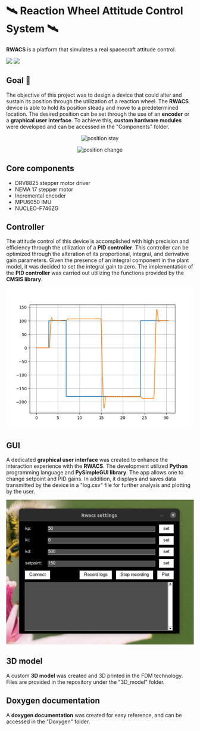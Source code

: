 # :artificial_satellite: Reaction Wheel Attitude Control System :artificial_satellite:


**RWACS** is a platform that simulates a real spacecraft attitude control.

<img src="https://img.shields.io/badge/c-%2300599C.svg?style=for-the-badge&logo=c%2B%2B&logoColor=white">
<img src="https://img.shields.io/badge/Python-3776AB?style=for-the-badge&logo=python&logoColor=white"> 


## Goal :dart:
The objective of this project was to design a device that could alter and sustain its position through the utilization of a reaction wheel. The **RWACS** device is able to hold its position steady and move to a predetermined location. The desired position can be set through the use of an **encoder** or a **graphical user interface**. To achieve this, **custom hardware modules** were developed and can be accessed in the "Components" folder.
<p align="center">
  <img src="/README_FILES/POSITION_STAY.gif" alt="position stay"/>
</p>

<p align="center">
  <img src="/README_FILES/POSITION_CHANGE.gif" alt="position change"/>
</p>

## Core components 
* DRV8825 stepper motor driver
* NEMA 17 stepper motor
* Incremental encoder
* MPU6050 IMU
* NUCLEO-F746ZG
## Controller
The attitude control of this device is accomplished with high precision and efficiency through the utilization of a **PID controller**. This controller can be optimized through the alteration of its proportional, integral, and derivative gain parameters. Given the presence of an integral component in the plant model, it was decided to set the integral gain to zero. The implementation of the **PID controller** was carried out utilizing the functions provided by the **CMSIS library**.

<p align="center">
  <img src="/README_FILES/RWACS.png" alt="graph"/>
</p>

## GUI
A dedicated **graphical user interface** was created to enhance the interaction experience with the **RWACS**. The development utilized **Python** programming language and **PySimpleGUI library**. The app allows one to change setpoint and PID gains. In addition, it displays and saves data transmitted by the device in a "log.csv" file for further analysis and plotting by the user.
<p align="center">
  <img src="/README_FILES/GUI.gif" alt="GUI"/>
</p>


## 3D model
A custom **3D model** was created and 3D printed in the FDM technology. Files are provided in the repository under the "3D_model" folder.
## Doxygen documentation
A **doxygen documentation** was created for easy reference, and can be accessed in the "Doxygen" folder.
